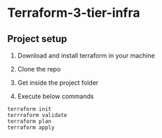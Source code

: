 # Terraform-3-tier-infra

## Project setup

1. Download and install terraform in your machine

2. Clone the repo

3. Get inside the project folder

4. Execute below commands

```
terraform init
terrraform validate
terraform plan
terraform apply
```